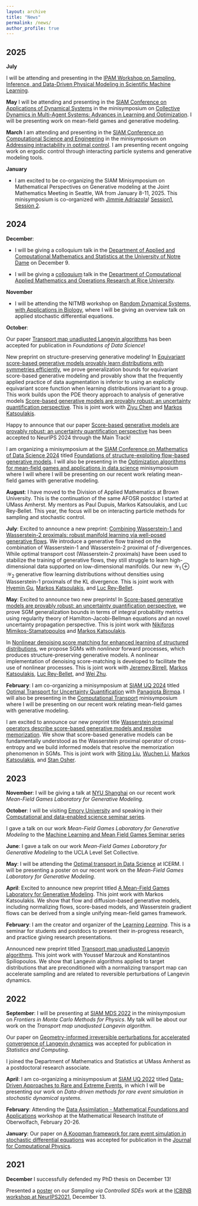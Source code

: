 ```yaml
---
layout: archive
title: "News"
permalink: /news/
author_profile: true
---
```


## 2025

**July**

I will be attending and presenting in the [IPAM Workshop on Sampling, Inference, and Data-Driven Physical Modeling in Scientific Machine Learning](https://www.ipam.ucla.edu/programs/workshops/sampling-inference-and-data-driven-physical-modeling-in-scientific-machine-learning/). 

**May**
I will be attending and presenting in the [SIAM Conference on Applications of Dynamical Systems](https://www.siam.org/conferences-events/siam-conferences/ds25/) in the minisymposium on [Collective Dynamics in Multi-Agent Systems: Advances in Learning and Optimization](https://meetings.siam.org/sess/dsp_programsess.cfm?SESSIONCODE=82752). I will be presenting work on mean-field games and generative modeling. 

**March**
I am attending and presenting in the [SIAM Conference on Computational Science and Engineering](https://www.siam.org/conferences-events/past-event-archive/cse25) in the minisymposium on [Addressing intractability in optimal control](https://meetings.siam.org/sess/dsp_programsess.cfm?SESSIONCODE=81111). I am presenting recent ongoing work on ergodic control through interacting particle systems and generative modeling tools. 


**January**

* I am excited to be co-organizing the SIAM Minisymposium on Mathematical Perspectives on Generative modeling at the Joint Mathematics Meeting in Seattle, WA from January 8-11, 2025. This minisymposium is co-organized with [Jimmie Adriazola](https://search.asu.edu/profile/5123395)! [Session1](https://meetings.ams.org/math/jmm2025/meetingapp.cgi/Session/11412), [Session 2](https://meetings.ams.org/math/jmm2025/meetingapp.cgi/Session/11425).

## 2024


**December**:

* I will be giving a colloquium talk in the [Department of Applied and Computational Mathematics and Statistics at the University of Notre Dame](https://acms.nd.edu) on December 9.

* I will be giving a [colloquium](https://events.rice.edu/event/384273-cmor-colloquium-series-benjamin-zhang-brown) talk in the [Department of Computational Applied Mathematics and Operations Research at Rice University](https://cmor.rice.edu).  


**November**

* I will be attending the NITMB workshop on [Random Dynamical Systems, with Applications in Biology](https://www.nitmb.org/random-dynamical-systems), where I will be giving an overview talk on applied stochastic differential equations.

**October**: 

Our paper [Transport map unadjusted Langevin algorithms](https://arxiv.org/abs/2302.07227) has been accepted for publication in *Foundations of Data Science*!


New preprint on structure-preserving generative modeling! In [Equivariant score-based generative models provably learn distributions with symmetries efficiently](https://arxiv.org/abs/2410.01244), we prove generalization bounds for equivariant score-based generative modeling and provably show that the frequently applied practice of data augmentation is inferior to using an explicitly equivariant score function when learning distributions invariant to a group. This work builds upon the PDE theory approach to analysis of generative models [Score-based generative models are provably robust: an uncertainty quantification perspective](https://arxiv.org/abs/2405.15754). This is joint work with [Ziyu Chen](https://sites.google.com/view/ziyu-chen) and [Markos Katsoulakis](https://people.math.umass.edu/~markos/).

Happy to announce that our paper [Score-based generative models are provably robust: an uncertainty quantification perspective](https://arxiv.org/abs/2405.15754) has been accepted to NeurIPS 2024 through the Main Track! 


I am organizing a minisymposium at the [SIAM Conference on Mathematics of Data Science 2024](https://www.siam.org/conferences-events/siam-conferences/mds24/) titled [Foundations of structure-exploiting flow-based generative models](https://meetings.siam.org/sess/dsp_programsess.cfm?SESSIONCODE=80601). I will also be presenting in the [Optimization algorithms for mean-field games and applications in data science](https://meetings.siam.org/sess/dsp_programsess.cfm?SESSIONCODE=80516) minisymposium where I will where I will be presenting on our recent work relating mean-field games with generative modeling. 


**August**: I have moved to the Division of Applied Mathematics at Brown University. This is the continuation of the same AFOSR postdoc I started at UMass Amherst. My mentors as Paul Dupuis, Markos Katsoulakis, and Luc Rey-Bellet. This year, the focus will be on interacting particle methods for sampling and stochastic control. 



**July**: Excited to announce a new preprint: [Combining Wasserstein-1 and Wasserstein-2 proximals: robust manifold learning via well-posed generative flows](https://arxiv.org/abs/2407.11901). We introduce a generative flow trained on the combination of Wasserstein-1 and Wasserstein-2 proximal of $f$-divergences. While optimal transport cost (Wasserstein-2 proximals) have been used to stabilize the training of generative flows, they still struggle to learn high-dimensional data supported on low-dimensional manifolds. Our new $\mathcal{W}_1\oplus\mathcal{W}_2$ generative flow learning distributions without densities using Wasserstein-1 proximals of the KL divergence. This is joint work with [Hyemin Gu](https://hyemingu.github.io), [Markos Katsoulakis](https://people.math.umass.edu/~markos/), and [Luc Rey-Bellet](https://people.math.umass.edu/~lr7q/). 


**May**: Excited to announce two new preprints! In [Score-based generative models are provably robust: an uncertainty quantification perspective](https://arxiv.org/abs/2405.15754), we prove SGM generalization bounds in terms of integral probability metrics using regularity theory of Hamilton-Jacobi-Bellman equations and an novel uncertainty propagation perspective. This is joint work with [Nikiforos Mimikos-Stamatopoulos](https://math.uchicago.edu/~nmimikos/) and [Markos Katsoulakis](https://people.math.umass.edu/~markos/). 


In [Nonlinear denoising score matching for enhanced learning of structured distributions](https://arxiv.org/abs/2405.15625), we propose SGMs with *nonlinear* forward processes, which produces structure-preserving generative models. A nonlinear implementation of denoising score-matching is developed to facilitate the use of nonlinear processes. This is joint work with [Jeremey Birrell](https://people.umass.edu/jbirrell/), [Markos Katsoulakis](https://people.math.umass.edu/~markos/), [Luc Rey-Bellet](https://people.math.umass.edu/~lr7q/), and [Wei Zhu](https://people.math.umass.edu/~zhu/). 

**February**: I am co-organizing a minisymposium at [SIAM UQ 2024](https://www.siam.org/conferences/cm/conference/uq24) titled [Optimal Transport for Uncertainty Quantification](https://meetings.siam.org/sess/dsp_programsess.cfm?SESSIONCODE=78505) with [Panagiota Birmpa](https://sites.google.com/site/panagiotabirmpa/home). I will also be presenting in the [Computational Transport](https://meetings.siam.org/sess/dsp_programsess.cfm?SESSIONCODE=78494) minisymposium  where I will be presenting on our recent work relating mean-field games with generative modeling. 


I am excited to announce our new preprint title [Wasserstein proximal operators describe score-based generative models and resolve memorization](https://arxiv.org/abs/2402.06162). We show that score-based generative models can be fundamentally understood as the Wasserstein proximal operator of cross-entropy and we build informed models that resolve the memorization phenomenon in SGMs. This is joint work with [Siting Liu](https://sites.google.com/view/siting6ucla/home), [Wuchen Li](https://people.math.sc.edu/wuchen/), [Markos Katsoulakis](https://people.math.umass.edu/~markos/), and [Stan Osher](https://www.math.ucla.edu/~sjo/). 

## 2023


**November**: 
I will be giving a talk at [NYU Shanghai](https://dail.shanghai.nyu.edu/events/mean-field-games-laboratory-generative-modeling) on our recent work *Mean-Field Games Laboratory for Generative Modeling.*


**October**: 
I will be visiting [Emory University](http://www.math.emory.edu/site/codes/) and speaking in their [Computational and data-enabled science seminar series](http://www.math.emory.edu/site/codes/schedule/). 


I gave a talk on our work *Mean-Field Games Laboratory for Generative Modeling* to the [Machine Learning and Mean Field Games Seminar series](https://sites.google.com/view/mlmfgseminar/home)

**June**: I gave a talk on our work *Mean-Field Games Laboratory for Generative Modeling* to the UCLA Level Set Collective. 


**May**: I will be attending the [Optimal transport in Data Science](https://icerm.brown.edu/topical_workshops/tw-23-otds/) at ICERM. I will be presenting a poster on our recent work on the *Mean-Field Games Laboratory for Generative Modeling*.

**April**: Excited to announce new preprint titled [A Mean-Field Games Laboratory for Generative Modeling](https://arxiv.org/abs/2304.13534). This joint work with Markos Katsoulakis. We show that flow and diffusion-based generative models, including normalizing flows, score-based models, and Wasserstein gradient flows can be derived from a single unifying mean-field games framework. 

**February**: I am the creator and organizer of the [Learning *Learning*](https://www.umass.edu/mathematics-statistics/seminars/learning-learning-seminar). This is a seminar for students and postdocs to present their in-progress research, and practice giving research presentations. 

Announced new preprint titled [Transport map unadjusted Langevin algorithms](https://arxiv.org/abs/2302.07227). This joint work with Youssef Marzouk and Konstantinos Spiliopoulos. We show that Langevin algorithms applied to target distributions that are preconditioned with a normalizing transport map can accelerate sampling and are related to reversible perturbations of Langevin dynamics. 

## 2022

**September**: I will be presenting at [SIAM MDS 2022](https://www.siam.org/conferences/cm/conference/mds22) in the minisymposium on *Frontiers in Monte Carlo Methods for Physics*. My talk will be about our work on the *Transport map unadjusted Langevin algorithm*.

Our paper on [Geometry-informed irreversible perturbations for accelerated convergence of Langevin dynamics](https://link.springer.com/article/10.1007/s11222-022-10147-6) was accepted for publication in *Statistics and Computing*. 

I joined the Department of Mathematics and Statistics at UMass Amherst as a postdoctoral research associate. 

**April**: I am co-organizing a minisymposium at [SIAM UQ 2022](https://www.siam.org/conferences/cm/conference/uq22) titled [Data-Driven Approaches to Rare and Extreme Events](https://meetings.siam.org/sess/dsp_programsess.cfm?SESSIONCODE=73425), in which I will be presenting our work on *Data-driven methods for rare event simulation in stochastic dynamical systems.*

**February**: Attending the [Data Assimilation - Mathematical Foundations and Applications](https://www.mfo.de/occasion/2208/www_view) workshop at the Mathematical Research Institute of Oberwolfach, February 20-26. 

**January**: Our paper on [A Koopman framework for rare event simulation in stochastic differential equations](https://arxiv.org/abs/2101.07330) was accepted for publication in the [Journal for Computational Physics](https://www.sciencedirect.com/science/article/abs/pii/S0021999122000870). 


## 2021
**December**
I successfully defended my PhD thesis on December 13!

 Presented a [poster](https://benjzhang.github.io/files/icbinb_poster.pdf) on our _Sampling via Controlled SDEs_ work at the [ICBINB workshop at NeurIPS2021](https://i-cant-believe-its-not-better.github.io/neurips2021/), December 13.